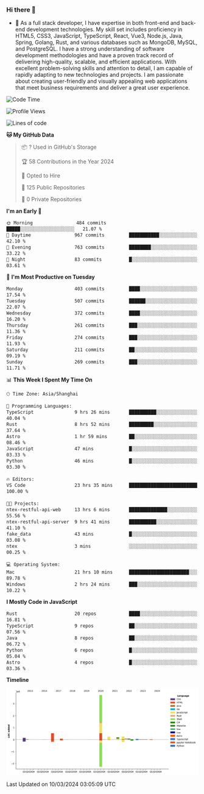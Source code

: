 ### Hi there 👋

- 🌱 As a full stack developer, I have expertise in both front-end and back-end development technologies. My skill set includes proficiency in HTML5, CSS3, JavaScript, TypeScript, React, Vue3, Node.js, Java, Spring, Golang, Rust, and various databases such as MongoDB, MySQL, and PostgreSQL. I have a strong understanding of software development methodologies and have a proven track record of delivering high-quality, scalable, and efficient applications. With excellent problem-solving skills and attention to detail, I am capable of rapidly adapting to new technologies and projects. I am passionate about creating user-friendly and visually appealing web applications that meet business requirements and deliver a great user experience.

<!--START_SECTION:waka-->
![Code Time](http://img.shields.io/badge/Code%20Time-1%2C217%20hrs%2026%20mins-blue)

![Profile Views](http://img.shields.io/badge/Profile%20Views-0-blue)

![Lines of code](https://img.shields.io/badge/From%20Hello%20World%20I%27ve%20Written-5.6%20million%20lines%20of%20code-blue)

**🐱 My GitHub Data** 

> 📦 ? Used in GitHub's Storage 
 > 
> 🏆 58 Contributions in the Year 2024
 > 
> 💼 Opted to Hire
 > 
> 📜 125 Public Repositories 
 > 
> 🔑 0 Private Repositories 
 > 
**I'm an Early 🐤** 

```text
🌞 Morning                484 commits         █████░░░░░░░░░░░░░░░░░░░░   21.07 % 
🌆 Daytime                967 commits         ███████████░░░░░░░░░░░░░░   42.10 % 
🌃 Evening                763 commits         ████████░░░░░░░░░░░░░░░░░   33.22 % 
🌙 Night                  83 commits          █░░░░░░░░░░░░░░░░░░░░░░░░   03.61 % 
```
📅 **I'm Most Productive on Tuesday** 

```text
Monday                   403 commits         ████░░░░░░░░░░░░░░░░░░░░░   17.54 % 
Tuesday                  507 commits         ██████░░░░░░░░░░░░░░░░░░░   22.07 % 
Wednesday                372 commits         ████░░░░░░░░░░░░░░░░░░░░░   16.20 % 
Thursday                 261 commits         ███░░░░░░░░░░░░░░░░░░░░░░   11.36 % 
Friday                   274 commits         ███░░░░░░░░░░░░░░░░░░░░░░   11.93 % 
Saturday                 211 commits         ██░░░░░░░░░░░░░░░░░░░░░░░   09.19 % 
Sunday                   269 commits         ███░░░░░░░░░░░░░░░░░░░░░░   11.71 % 
```


📊 **This Week I Spent My Time On** 

```text
🕑︎ Time Zone: Asia/Shanghai

💬 Programming Languages: 
TypeScript               9 hrs 26 mins       ██████████░░░░░░░░░░░░░░░   40.04 % 
Rust                     8 hrs 52 mins       █████████░░░░░░░░░░░░░░░░   37.64 % 
Astro                    1 hr 59 mins        ██░░░░░░░░░░░░░░░░░░░░░░░   08.46 % 
JavaScript               47 mins             █░░░░░░░░░░░░░░░░░░░░░░░░   03.33 % 
Python                   46 mins             █░░░░░░░░░░░░░░░░░░░░░░░░   03.30 % 

🔥 Editors: 
VS Code                  23 hrs 35 mins      █████████████████████████   100.00 % 

🐱‍💻 Projects: 
ntex-restful-api-web     13 hrs 6 mins       ██████████████░░░░░░░░░░░   55.56 % 
ntex-restful-api-server  9 hrs 41 mins       ██████████░░░░░░░░░░░░░░░   41.10 % 
fake_data                43 mins             █░░░░░░░░░░░░░░░░░░░░░░░░   03.08 % 
ntex                     3 mins              ░░░░░░░░░░░░░░░░░░░░░░░░░   00.25 % 

💻 Operating System: 
Mac                      21 hrs 10 mins      ██████████████████████░░░   89.78 % 
Windows                  2 hrs 24 mins       ███░░░░░░░░░░░░░░░░░░░░░░   10.22 % 
```

**I Mostly Code in JavaScript** 

```text
Rust                     20 repos            ████░░░░░░░░░░░░░░░░░░░░░   16.81 % 
TypeScript               9 repos             ██░░░░░░░░░░░░░░░░░░░░░░░   07.56 % 
Java                     8 repos             ██░░░░░░░░░░░░░░░░░░░░░░░   06.72 % 
Python                   6 repos             █░░░░░░░░░░░░░░░░░░░░░░░░   05.04 % 
Astro                    4 repos             █░░░░░░░░░░░░░░░░░░░░░░░░   03.36 % 
```



**Timeline**

![Lines of Code chart](https://raw.githubusercontent.com/elton/elton/main/assets/bar_graph.png)


 Last Updated on 10/03/2024 03:05:09 UTC
<!--END_SECTION:waka-->

<!--
**elton/elton** is a ✨ _special_ ✨ repository because its `README.md` (this file) appears on your GitHub profile.

Here are some ideas to get you started:

- 🔭 I’m currently working on ...
- 🌱 I’m currently learning ...
- 👯 I’m looking to collaborate on ...
- 🤔 I’m looking for help with ...
- 💬 Ask me about ...
- 📫 How to reach me: ...
- 😄 Pronouns: ...
- ⚡ Fun fact: ...
-->
